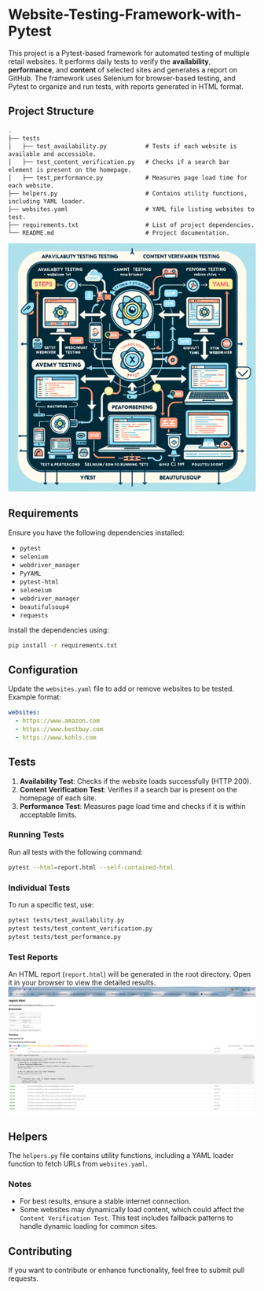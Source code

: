 # Website-Testing-Framework-with-Pytest
This project is a Pytest-based framework for automated testing of multiple retail websites. It performs daily tests to verify the **availability**, **performance**, and **content** of selected sites and generates a report on GitHub. The framework uses Selenium for browser-based testing, and Pytest to organize and run tests, with reports generated in HTML format.

## Project Structure

```
.
├── tests
│   ├── test_availability.py           # Tests if each website is available and accessible.
│   ├── test_content_verification.py   # Checks if a search bar element is present on the homepage.
│   ├── test_performance.py            # Measures page load time for each website.
├── helpers.py                         # Contains utility functions, including YAML loader.
├── websites.yaml                      # YAML file listing websites to test.
├── requirements.txt                   # List of project dependencies.
└── README.md                          # Project documentation.
```
![img_1.png](img_1.png)

## Requirements

Ensure you have the following dependencies installed:

- `pytest`
- `selenium`
- `webdriver_manager`
- `PyYAML`
- `pytest-html`
- `seleneium`
- `webdriver_manager`
- `beautifulsoup4`
- `requests`

Install the dependencies using:

```bash
pip install -r requirements.txt
```

## Configuration

Update the `websites.yaml` file to add or remove websites to be tested. Example format:

```yaml
websites:
  - https://www.amazon.com
  - https://www.bestbuy.com
  - https://www.kohls.com
```

## Tests

1. **Availability Test**: Checks if the website loads successfully (HTTP 200).
2. **Content Verification Test**: Verifies if a search bar is present on the homepage of each site.
3. **Performance Test**: Measures page load time and checks if it is within acceptable limits.

### Running Tests

Run all tests with the following command:

```bash
pytest --html=report.html --self-contained-html
```

### Individual Tests

To run a specific test, use:

```bash
pytest tests/test_availability.py
pytest tests/test_content_verification.py
pytest tests/test_performance.py
```

### Test Reports

An HTML report (`report.html`) will be generated in the root directory. Open it in your browser to view the detailed results.
![img.png](img.png)

## Helpers

The `helpers.py` file contains utility functions, including a YAML loader function to fetch URLs from `websites.yaml`.

### Notes

- For best results, ensure a stable internet connection.
- Some websites may dynamically load content, which could affect the `Content Verification Test`. This test includes fallback patterns to handle dynamic loading for common sites.

## Contributing

If you want to contribute or enhance functionality, feel free to submit pull requests.